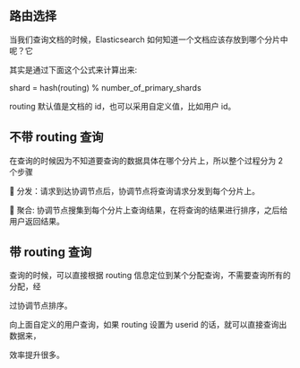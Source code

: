 路由选择
---

当我们查询文档的时候，Elasticsearch 如何知道一个文档应该存放到哪个分片中呢？它

其实是通过下面这个公式来计算出来:

shard = hash(routing) % number_of_primary_shards

routing 默认值是文档的 id，也可以采用自定义值，比如用户 id。

不带 routing 查询
---

在查询的时候因为不知道要查询的数据具体在哪个分片上，所以整个过程分为 2 个步骤

 分发：请求到达协调节点后，协调节点将查询请求分发到每个分片上。

 聚合: 协调节点搜集到每个分片上查询结果，在将查询的结果进行排序，之后给用户返回结果。


带 routing 查询
---

查询的时候，可以直接根据 routing 信息定位到某个分配查询，不需要查询所有的分配，经

过协调节点排序。

向上面自定义的用户查询，如果 routing 设置为 userid 的话，就可以直接查询出数据来，

效率提升很多。


